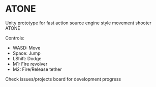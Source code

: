 # ATONE
Unity prototype for fast action source engine style movement shooter ATONE

Controls:
* WASD: Move
* Space: Jump
* LShift: Dodge
* M1: Fire revolver
* M2: Fire/Release tether

Check issues/projects board for development progress
